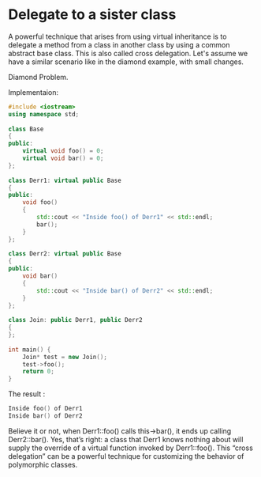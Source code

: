 # Delegate to a sister class
A powerful technique that arises from using virtual inheritance is to delegate a method from a class in another class by using a common abstract base class. This is also called cross delegation. Let's assume we have a similar scenario like in the diamond example, with small changes. 

Diamond Problem.

Implementaion:

```C++
#include <iostream>
using namespace std;
 
class Base
{
public:
    virtual void foo() = 0;
    virtual void bar() = 0;
};
 
class Derr1: virtual public Base
{
public:
    void foo()
    {
        std::cout << "Inside foo() of Derr1" << std::endl;
        bar();
    }
};
 
class Derr2: virtual public Base
{
public:
    void bar()
    {
        std::cout << "Inside bar() of Derr2" << std::endl;
    }
};
 
class Join: public Derr1, public Derr2
{
};
 
int main() {
    Join* test = new Join();
    test->foo();
    return 0;
}
```

The result : 

```C++
Inside foo() of Derr1
Inside bar() of Derr2
```
Believe it or not, when Derr1::foo() calls this->bar(), it ends up calling Derr2::bar(). Yes, that’s right: a class that Derr1 knows nothing about will supply the override of a virtual function invoked by Derr1::foo(). This “cross delegation” can be a powerful technique for customizing the behavior of polymorphic classes.